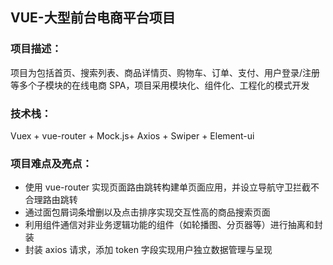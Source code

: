 ## VUE-大型前台电商平台项目 

### 项目描述：

项目为包括首页、搜索列表、商品详情页、购物车、订单、支付、用户登录/注册等多个子模块的在线电商 SPA，项目采用模块化、组件化、工程化的模式开发 

### 技术栈：

Vuex + vue-router + Mock.js+ Axios + Swiper + Element-ui 

### 项目难点及亮点：

- 使用 vue-router 实现页面路由跳转构建单页面应用，并设立导航守卫拦截不合理路由跳转 
- 通过面包屑词条增删以及点击排序实现交互性高的商品搜索页面 
- 利用组件通信对非业务逻辑功能的组件（如轮播图、分页器等）进行抽离和封装 
- 封装 axios 请求，添加 token 字段实现用户独立数据管理与呈现

